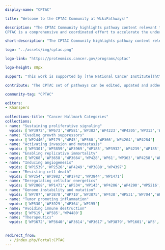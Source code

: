 ```yaml
---
display-name: "CPTAC"

title: "Welcome to the CPTAC Community at WikiPathways!"

description: "The CPTAC Community highlights pathway content relevant to the [Clinical Proteomic Tumor Analysis Consortium](https://proteomics.cancer.gov/programs/cptac) (CPTAC).
CPTAC is a comprehensive and coordinated effort to accelerate the understanding of the molecular basis of cancer through the application of robust, quantitative, proteomic technologies and workflows. The pathways in this portal include comprehensive cancer-type specific models for several of the CPTAC cancer types, pathways describing processes affected in specific cancer types as well as many pathways describing normal biological processes that are known to be important in cancer biology. The CPTAC pathways at WikiPathways have been organized into [classic cancer hallmark](https://www.ncbi.nlm.nih.gov/pubmed/21376230) categories, based on the different biological capabilities acquired during the multistep development of human tumors."

short-description: "The CPTAC Community highlights pathway content relevant to the Clinical Proteomic Tumor Analysis Consortium (CPTAC)."

logo: "../assets/img/cptac.png"

logo-link: "https://proteomics.cancer.gov/programs/cptac"

logo-height: 80px

support: "This work is supported by [The National Cancer Institute](https://www.cancer.gov/)."

contribute: "The CPTAC set of pathways can be edited, updated and added to by anyone with a [WikiPathways account](https://www.wikipathways.org/contribute.html)."

community-tag: "CPTAC"

editors:
- Khanspers
  
collections-title: "Cancer Hallmark Categories"
collections:
- name: "Sustaining proliferative signaling"
  wpids: ['WP3972','WP673','WP581','WP382','WP4223','WP4205','WP313','WP4553','WP4566','WP4541']
- name: "Evading growth suppressors"
  wpids: ['WP2446','WP179','WP45','WP560','WP366','WP4204','WP4284']
- name: "Activating invasion and metastasis"
  wpids: ['WP3301','WP3859','WP3969','WP185','WP3932','WP4239','WP185','WP4565']
- name: "Enabling replicative immortality"
  wpids: ['WP268','WP3658','WP3664','WP428','WP61','WP363','WP4258','WP4336','WP4337']
- name: "Inducing angiogenesis"
  wpids: ['WP1539','WP2526','WP4249','WP3888','WP4397']
- name: "Resisting cell death"
  wpids: ['WP254','WP3982','WP1742','WP3844','WP1471']
- name: "Deregulating cellular energetics"
  wpids: ['WP2868','WP1471','WP534','WP143','WP4206','WP4290','WP5216','WP5213']
- name: "Genome instability and mutation"
  wpids: ['WP707','WP3878','WP710','WP3875','WP438','WP531','WP704','WP4016','WP3959','WP2516','WP241','WP4216','WP4240','WP4931','WP4752','WP4753']
- name: "Tumor promoting inflammation"
  wpids: ['WP530','WP3929','WP364','WP195']
- name: "Avoiding immune destruction"
  wpids: ['WP619','WP585','WP4480']
- name: "Therapeutics"
  wpids: ['WP3672','WP3640','WP3614','WP3617','WP3879','WP1601','WP3','WP4357','WP4301','WP3844','WP3593','WP4585','WP4582','WP4559','WP229']
  

redirect_from:
  - /index.php/Portal:CPTAC
---
```

